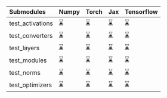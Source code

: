 | Submodules       | Numpy                                                                                                                           | Torch                                                                                                                           | Jax                                                                                                                             | Tensorflow                                                                                                                      |
|:-----------------|:--------------------------------------------------------------------------------------------------------------------------------|:--------------------------------------------------------------------------------------------------------------------------------|:--------------------------------------------------------------------------------------------------------------------------------|:--------------------------------------------------------------------------------------------------------------------------------|
| test_activations | <a href="https://github.com/unifyai/ivy/runs/7975654420?check_suite_focus=true" rel="noopener noreferrer" target="_blank">⌛</a> | <a href="https://github.com/unifyai/ivy/runs/7975655601?check_suite_focus=true" rel="noopener noreferrer" target="_blank">⌛</a> | <a href="https://github.com/unifyai/ivy/runs/7975656725?check_suite_focus=true" rel="noopener noreferrer" target="_blank">⌛</a> | <a href="https://github.com/unifyai/ivy/runs/7975657990?check_suite_focus=true" rel="noopener noreferrer" target="_blank">⌛</a> |
| test_converters  | <a href="https://github.com/unifyai/ivy/runs/7975654637?check_suite_focus=true" rel="noopener noreferrer" target="_blank">⌛</a> | <a href="https://github.com/unifyai/ivy/runs/7975655813?check_suite_focus=true" rel="noopener noreferrer" target="_blank">⌛</a> | <a href="https://github.com/unifyai/ivy/runs/7975656958?check_suite_focus=true" rel="noopener noreferrer" target="_blank">⌛</a> | <a href="https://github.com/unifyai/ivy/runs/7975658176?check_suite_focus=true" rel="noopener noreferrer" target="_blank">⌛</a> |
| test_layers      | <a href="https://github.com/unifyai/ivy/runs/7975654877?check_suite_focus=true" rel="noopener noreferrer" target="_blank">⌛</a> | <a href="https://github.com/unifyai/ivy/runs/7975656027?check_suite_focus=true" rel="noopener noreferrer" target="_blank">⌛</a> | <a href="https://github.com/unifyai/ivy/runs/7975657117?check_suite_focus=true" rel="noopener noreferrer" target="_blank">⌛</a> | <a href="https://github.com/unifyai/ivy/runs/7975658314?check_suite_focus=true" rel="noopener noreferrer" target="_blank">⌛</a> |
| test_modules     | <a href="https://github.com/unifyai/ivy/runs/7975655041?check_suite_focus=true" rel="noopener noreferrer" target="_blank">⌛</a> | <a href="https://github.com/unifyai/ivy/runs/7975656187?check_suite_focus=true" rel="noopener noreferrer" target="_blank">⌛</a> | <a href="https://github.com/unifyai/ivy/runs/7975657438?check_suite_focus=true" rel="noopener noreferrer" target="_blank">⌛</a> | <a href="https://github.com/unifyai/ivy/runs/7975658468?check_suite_focus=true" rel="noopener noreferrer" target="_blank">⌛</a> |
| test_norms       | <a href="https://github.com/unifyai/ivy/runs/7975655199?check_suite_focus=true" rel="noopener noreferrer" target="_blank">⌛</a> | <a href="https://github.com/unifyai/ivy/runs/7975656365?check_suite_focus=true" rel="noopener noreferrer" target="_blank">⌛</a> | <a href="https://github.com/unifyai/ivy/runs/7975657633?check_suite_focus=true" rel="noopener noreferrer" target="_blank">⌛</a> | <a href="https://github.com/unifyai/ivy/runs/7975658626?check_suite_focus=true" rel="noopener noreferrer" target="_blank">⌛</a> |
| test_optimizers  | <a href="https://github.com/unifyai/ivy/runs/7975655388?check_suite_focus=true" rel="noopener noreferrer" target="_blank">⌛</a> | <a href="https://github.com/unifyai/ivy/runs/7975656553?check_suite_focus=true" rel="noopener noreferrer" target="_blank">⌛</a> | <a href="https://github.com/unifyai/ivy/runs/7975657827?check_suite_focus=true" rel="noopener noreferrer" target="_blank">⌛</a> | <a href="https://github.com/unifyai/ivy/runs/7975658828?check_suite_focus=true" rel="noopener noreferrer" target="_blank">⌛</a> |